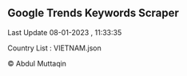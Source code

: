 

## Google Trends Keywords Scraper 
 
Last Update 08-01-2023 , 11:33:35

Country List :
VIETNAM.json



© Abdul Muttaqin 
